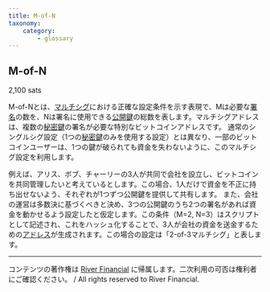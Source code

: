 ```yaml
---
title: M-of-N
taxonomy:
    category:
        - glossary
---
```


## M-of-N
2,100 sats

M-of-Nとは、[マルチシグ](http://lostinbitcoin.jp.testrs.jp/staging/glossary/multisig/)における正確な設定条件を示す表現で、Mは必要な[署名](http://lostinbitcoin.jp.testrs.jp/staging/glossary/signature/)の数を、Nは署名に使用できる[公開鍵](http://lostinbitcoin.jp.testrs.jp/staging/glossary/public_key/)の総数を表します。マルチシグアドレスは、複数の[秘密鍵](http://lostinbitcoin.jp.testrs.jp/staging/glossary/private_key/)の署名が必要な特別なビットコインアドレスです。 通常のシングルシグ設定（1つの[秘密鍵](http://lostinbitcoin.jp.testrs.jp/staging/glossary/private_key/)のみを使用する設定）とは異なり、一部のビットコインユーザーは、1つの鍵が破られても資金を失わないように、このマルチシグ設定を利用します。

例えば、アリス、ボブ、チャーリーの3人が共同で会社を設立し、ビットコインを共同管理したいと考えているとします。この場合、1人だけで資金を不正に持ち出せないよう、それぞれが1つずつ公開鍵を提供して共有します。 また、会社の運営は多数決に基づくべきと決め、3つの公開鍵のうち2つの署名があれば資金を動かせるよう設定したと仮定します。この条件（M=2, N=3）はスクリプトとして記述され、これをハッシュ化することで、3人が会社の資金を送金するための[アドレス](http://lostinbitcoin.jp.testrs.jp/staging/glossary/address/)が生成されます。この場合の設定は「2-of-3マルチシグ」と表します。

---
コンテンツの著作権は [River Financial](https://river.com/) に帰属します。二次利用の可否は権利者にご確認ください。 / All rights reserved to River Financial.
